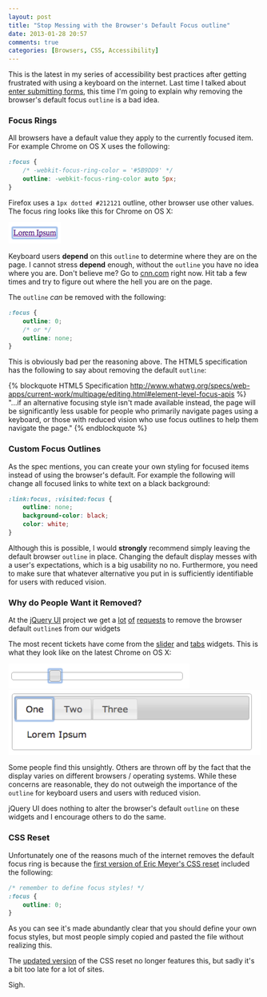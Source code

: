 ```yaml
---
layout: post
title: "Stop Messing with the Browser's Default Focus outline"
date: 2013-01-28 20:57
comments: true
categories: [Browsers, CSS, Accessibility]
---
```


This is the latest in my series of accessibility best practices after getting frustrated with using a keyboard on the internet.  Last time I talked about [enter submitting forms](/2013/01/01/enter-should-submit-forms-stop-messing-with-that/), this time I'm going to explain why removing the browser's default focus `outline` is a bad idea.

### Focus Rings

All browsers have a default value they apply to the currently focused item.  For example Chrome on OS X uses the following:

``` css
:focus {
    /* -webkit-focus-ring-color = '#5B9DD9' */
    outline: -webkit-focus-ring-color auto 5px;
}
```

Firefox uses a `1px dotted #212121` outline, other browser use other values.  The focus ring looks like this for Chrome on OS X:

![Default Focus Ring in Chrome on OS X](/images/posts/2013-01-28/default.png "Default Focus Ring in Chrome on OS X")

Keyboard users **depend** on this `outline` to determine where they are on the page.  I cannot stress **depend** enough, without the `outline` you have no idea where you are.  Don't believe me?  Go to [cnn.com](http://www.cnn.com) right now.  Hit tab a few times and try to figure out where the hell you are on the page.

The `outline` *can* be removed with the following:

``` css
:focus {
    outline: 0;
    /* or */
    outline: none;
}
```

This is obviously bad per the reasoning above.  The HTML5 specification has the following to say about removing the default `outline`:

{% blockquote HTML5 Specification http://www.whatwg.org/specs/web-apps/current-work/multipage/editing.html#element-level-focus-apis %}
"...if an alternative focusing style isn't made available instead, the page will be significantly less usable for people who primarily navigate pages using a keyboard, or those with reduced vision who use focus outlines to help them navigate the page."
{% endblockquote %}

### Custom Focus Outlines

As the spec mentions, you can create your own styling for focused items instead of using the browser's default.  For example the following will change all focused links to white text on a black background:

``` css
:link:focus, :visited:focus {
    outline: none;
    background-color: black;
    color: white;
}
```

Although this is possible, I would **strongly** recommend simply leaving the default browser `outline` in place.  Changing the default display messes with a user's expectations, which is a big usability no no.  Furthermore, you need to make sure that whatever alternative you put in is sufficiently identifiable for users with reduced vision.

### Why do People Want it Removed?

At the [jQuery UI](http://jqueryui.com) project we get a [lot](https://github.com/jquery/jquery-ui/pull/898) [of](http://bugs.jqueryui.com/ticket/8959) [requests](http://bugs.jqueryui.com/ticket/6146) to remove the browser default `outline`s from our widgets

  The most recent tickets have come from the [slider](http://jqueryui.com/slider) and [tabs](http://jqueryui.com/tabs) widgets.  This is what they look like on the latest Chrome on OS X:

![Focus ring on jQuery UI slider](/images/posts/2013-01-28/slider.png "Focus ring on jQuery UI slider")
![Focus ring on jQuery UI tabs](/images/posts/2013-01-28/tabs.png "Focus ring on jQuery UI tabs")

Some people find this unsightly.  Others are thrown off by the fact that the display varies on different browsers / operating systems.  While these concerns are reasonable, they do not outweigh the importance of the `outline` for keyboard users and users with reduced vision.

jQuery UI does nothing to alter the browser's default `outline` on these widgets and I encourage others to do the same.

### CSS Reset

Unfortunately one of the reasons much of the internet removes the default focus ring is because the [first version of Eric Meyer's CSS reset](http://meyerweb.com/eric/tools/css/reset/reset200802.css) included the following:

``` css
/* remember to define focus styles! */
:focus {
    outline: 0;
}
```

As you can see it's made abundantly clear that you should define your own focus styles, but most people simply copied and pasted the file without realizing this.

The [updated version](http://meyerweb.com/eric/tools/css/reset/index.html) of the CSS reset no longer features this, but sadly it's a bit too late for a lot of sites.

Sigh.